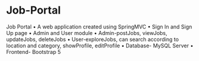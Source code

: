 # Job-Portal
Job Portal
• A web application created using SpringMVC
• Sign In and Sign Up page
• Admin and User module
• Admin-postJobs, viewJobs, updateJobs, deleteJobs
• User-exploreJobs, can search according to location and category, 
showProfile, editProfile
• Database- MySQL Server
• Frontend- Bootstrap 5
